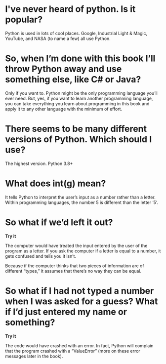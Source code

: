 # I've never heard of python. Is it popular?

Python is used in lots of cool places.
Google, Industrial Light & Magic, YouTube,
and NASA (to name a few) all use Python. 

# So, when I’m done with this book I’ll throw Python away and use something else, like C# or Java?

Only if you want to. Python might be
the only programming language you’ll ever
need. But, yes, if you want to learn another
programming language, you can take
everything you learn about programming in
this book and apply it to any other language
with the minimum of effort.

# There seems to be many different versions of Python. Which should I use?

The highest version. Python 3.8+

# What does int(g) mean?

It tells Python to interpret the user’s input as a number rather than a letter. Within programming languages, the number 5 is different than the letter ‘5’.

# So what if we’d left it out?

**Try it**

The computer would have treated the
input entered by the user of the program as
a letter. If you ask the computer if a letter
is equal to a number, it gets confused and
tells you it isn’t.

Because if the computer thinks that
two pieces of information are of different
“types,” it assumes that there’s no way they
can be equal.

# So what if I had not typed a number when I was asked for a guess? What if I’d just entered my name or something?

**Try it**

The code would have crashed with an
error. In fact, Python will complain that the
program crashed with a “ValueError” (more
on these error messages later in the book).